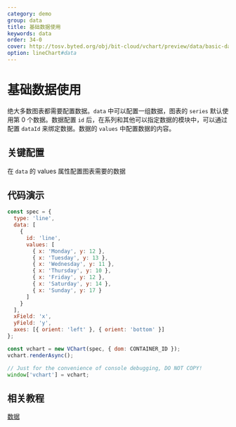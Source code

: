 ```yaml
---
category: demo
group: data
title: 基础数据使用
keywords: data
order: 34-0
cover: http://tosv.byted.org/obj/bit-cloud/vchart/preview/data/basic-data.png
option: lineChart#data
---
```


# 基础数据使用

绝大多数图表都需要配置数据。`data` 中可以配置一组数据，图表的 `series` 默认使用第 0 个数据。数据配置 `id` 后，在系列和其他可以指定数据的模块中，可以通过配置 `dataId` 来绑定数据。数据的 `values` 中配置数据的内容。

## 关键配置

在 `data` 的 values 属性配置图表需要的数据

## 代码演示

```javascript livedemo
const spec = {
  type: 'line',
  data: [
    {
      id: 'line',
      values: [
        { x: 'Monday', y: 12 },
        { x: 'Tuesday', y: 13 },
        { x: 'Wednesday', y: 11 },
        { x: 'Thursday', y: 10 },
        { x: 'Friday', y: 12 },
        { x: 'Saturday', y: 14 },
        { x: 'Sunday', y: 17 }
      ]
    }
  ],
  xField: 'x',
  yField: 'y',
  axes: [{ orient: 'left' }, { orient: 'bottom' }]
};

const vchart = new VChart(spec, { dom: CONTAINER_ID });
vchart.renderAsync();

// Just for the convenience of console debugging, DO NOT COPY!
window['vchart'] = vchart;
```

## 相关教程

[数据](link)
